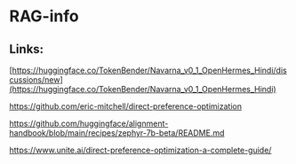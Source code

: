 # RAG-info

## Links:


[https://huggingface.co/TokenBender/Navarna_v0_1_OpenHermes_Hindi/discussions/new](https://huggingface.co/TokenBender/Navarna_v0_1_OpenHermes_Hindi)

https://github.com/eric-mitchell/direct-preference-optimization

https://github.com/huggingface/alignment-handbook/blob/main/recipes/zephyr-7b-beta/README.md

https://www.unite.ai/direct-preference-optimization-a-complete-guide/
